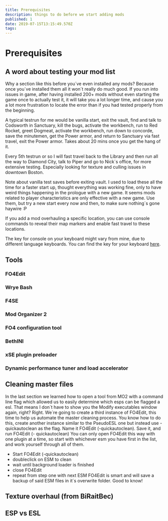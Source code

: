 ```yaml
---
title: Prerequisites
description: things to do before we start adding mods
published: 1
date: 2019-07-15T13:15:49.570Z
tags: 
---
```


# Prerequisites
## A word about testing your mod list

Why a section like this before you´ve even installed any mods? Because once you´ve installed them all it won´t really do much good. If you run into issues in game, after having installed 200+ mods without even starting the game once to actually test it, it will take you a lot longer time, and cause you a lot more frustration to locate the error than if you had tested properly from the beginning.

A typical testrun for me would be vanilla start, exit the vault, find and talk to Codsworth in Sanctuary, kill the bugs, activate the workbench, run to Red Rocket, greet Dogmeat, activate the workbench, run down to concorde, save the minutemen, get the Power armor, and return to Sanctuary via fast travel, exit the Power armor. Takes about 20 mins once you get the hang of it.

Every 5th testrun or so I will fast travel back to the Library and then run all the way to Diamond City, talk to Piper and go to Nick´s office, for more extensive testing. Especially looking for texture and culling issues in downtown Boston.

Note about vanilla test saves before exiting vault. I used to load these all the time for a faster start up, thought everything was working fine, only to have weird things happening in the prologue with a new game. It seems mods related to player characteristics are only effective with a new game. Use them, but try a new start every now and then, to make sure nothing´s gone haywire :P

If you add a mod overhauling a specific location, you can use console commands to reveal their map markers and enable fast travel to these locations.

The key for console on your keyboard might vary from mine, due to different language keyboards. You can find the key for your keyboard [here](http://fallout.wikia.com/wiki/Fallout_4_console_commands).

## Tools

### FO4Edit

### Wrye Bash

### F4SE

### Mod Organizer 2

### FO4 configuration tool

### BethINI

### xSE plugin preloader

### Dynamic performance tuner and load accelerator

## Cleaning master files
In the last section we learned how to open a tool from MO2 with a command line flag which
allowed us to easily determine which esps can be flagged a esl. That means I don´t have to show
you the Modify executables window again, right? Right.
We´re going to create a third instance of FO4Edit, this time to help us automate the master cleaning
process. You know how to do this, create another instance similar to the PseudoESL one but instead
use -quickautoclean as the flag. Name it FO4Edit (-quickautoclean). Save it, and run FO4Edit (-
quickautoclean)
You can only open FO4Edit this way with one plugin at a time, so start with whichever esm you
have first in the list, and work yourself through all of them.
- Start FO4Edit (-quickautoclean)
- doubleclick on ESM to clean
- wait until background loader is finished
- close FO4Edit
- repeat from step one with next ESM
FO4Edit is smart and will save a backup of said ESM files in it´s overwrite folder. Good to know!

## Texture overhaul (from BiRaitBec)

## ESP vs ESL
